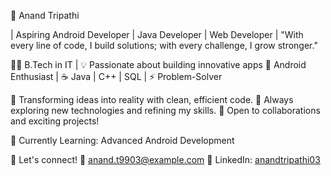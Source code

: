 🚀 Anand Tripathi 

| Aspiring Android Developer | Java Developer | Web Developer |
"With every line of code, I build solutions; with every challenge, I grow stronger."

👨‍💻 B.Tech in IT | 💡 Passionate about building innovative apps
📱 Android Enthusiast | ☕ Java | C++ | SQL | ⚡ Problem-Solver

🔹 Transforming ideas into reality with clean, efficient code.
🔹 Always exploring new technologies and refining my skills.
🔹 Open to collaborations and exciting projects!

📌 Currently Learning: Advanced Android Development

💬 Let's connect!
📧 anand.t9903@example.com
🔗 LinkedIn: [anandtripathi03](https://www.linkedin.com/in/anandtripathi03)






